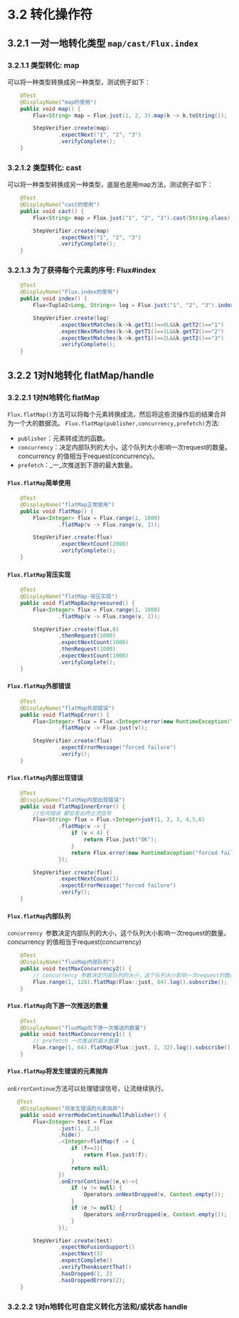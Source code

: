 # 3.2 转化操作符

## 3.2.1 一对一地转化类型 `map/cast/Flux.index`
### 3.2.1.1 类型转化: map
可以将一种类型转换成另一种类型，测试例子如下：
```java
    @Test
    @DisplayName("map的使用")
    public void map() {
        Flux<String> map = Flux.just(1, 2, 3).map(k -> k.toString());

        StepVerifier.create(map)
                .expectNext("1", "2", "3")
                .verifyComplete();
    }
```
### 3.2.1.2 类型转化: cast
可以将一种类型转换成另一种类型，底层也是用map方法，测试例子如下：
```java
    @Test
    @DisplayName("cast的使用")
    public void cast() {
        Flux<String> map = Flux.just("1", "2", "3").cast(String.class);

        StepVerifier.create(map)
                .expectNext("1", "2", "3")
                .verifyComplete();
    }
```
### 3.2.1.3 为了获得每个元素的序号: **Flux#index**
```java
    @Test
    @DisplayName("Flux.index的使用")
    public void index() {
        Flux<Tuple2<Long, String>> log = Flux.just("1", "2", "3").index().log();

        StepVerifier.create(log)
                .expectNextMatches(k->k.getT1()==0L&&k.getT2()=="1")
                .expectNextMatches(k->k.getT1()==1L&&k.getT2()=="2")
                .expectNextMatches(k->k.getT1()==2L&&k.getT2()=="3")
                .verifyComplete();
    }
```
## 3.2.2 1对N地转化 flatMap/handle
### 3.2.2.1 1对N地转化 flatMap
`Flux.flatMap()`方法可以将每个元素转换成流，然后将这些流操作后的结果合并为一个大的数据流。
`Flux.flatMap(publisher,concurrency,prefetch)`方法:

- `publisher`：元素转成流的函数。
- `concurrency`：决定内部队列的大小，这个队列大小影响一次request的数量。concurrency 的值相当于request(concurrency)。
- `prefetch`：_一_次推送到下游的最大数量。
#### `Flux.flatMap`简单使用
```java
    @Test
    @DisplayName("flatMap正常使用")
    public void flatMap() {
        Flux<Integer> flux = Flux.range(1, 1000)
                .flatMap(v -> Flux.range(v, 2));

        StepVerifier.create(flux)
                .expectNextCount(2000)
                .verifyComplete();
    }
```


#### `Flux.flatMap`背压实现
```java
    @Test
    @DisplayName("flatMap-背压实现")
    public void flatMapBackpreesured() {
        Flux<Integer> flux = Flux.range(1, 1000)
                .flatMap(v -> Flux.range(v, 2));

        StepVerifier.create(flux,0)
                .thenRequest(1000)
                .expectNextCount(1000)
                .thenRequest(1000)
                .expectNextCount(1000)
                .verifyComplete();
    }
```
#### `Flux.flatMap`外部错误
```java
    @Test
    @DisplayName("flatMap外部错误")
    public void flatMapError() {
        Flux<Integer> flux = Flux.<Integer>error(new RuntimeException("forced failure"))
                .flatMap(v -> Flux.just(v));

        StepVerifier.create(flux)
                .expectErrorMessage("forced failure")
                .verify();
    }
```
#### `Flux.flatMap`内部出现错误


```java
    @Test
    @DisplayName("flatMap内部出现错误")
    public void flatMapInnerError() {
        //任何错误 都会发出终止流信号
        Flux<String> flux = Flux.<Integer>just(1, 2, 3, 4,5,6)
                .flatMap(v -> {
                    if (v < 4) {
                        return Flux.just("OK");
                    }
                    return Flux.error(new RuntimeException("forced failure"));
                });

        StepVerifier.create(flux)
                .expectNextCount(3)
                .expectErrorMessage("forced failure")
                .verify();
    }
```
#### `Flux.flatMap`内部队列
`concurrency `参数决定内部队列的大小，这个队列大小影响一次request的数量。concurrency 的值相当于request(concurrency)
```java
    @Test
    @DisplayName("fluxMap内部队列")
    public void testMaxConcurrency2() {
        // concurrency 参数决定内部队列的大小，这个队列大小影响一次request的数量。concurrency 的值相当于request(concurrency)
        Flux.range(1, 128).flatMap(Flux::just, 64).log().subscribe();
    }
```
#### `Flux.flatMap`向下游一次推送的数量
```java
    @Test
    @DisplayName("fluxMap向下游一次推送的数量")
    public void testMaxConcurrency1() {
        // prefetch 一次推送的最大数量
        Flux.range(1, 64).flatMap(Flux::just, 1, 32).log().subscribe();
    }
```


#### `Flux.flatMap`将发生错误的元素抛弃
`onErrorContinue`方法可以处理错误信号，让流继续执行。
```java
   @Test
    @DisplayName("将发生错误的元素抛弃")
    public void errorModeContinueNullPublisher() {
        Flux<Integer> test = Flux
                .just(1, 2,3)
                .hide()
                .<Integer>flatMap(f -> {
                    if (f==3){
                        return Flux.just(f);
                    }
                    return null;
                })
                .onErrorContinue((e,v)->{
                    if (v != null) {
                        Operators.onNextDropped(v, Context.empty());
                    }
                    if (e != null) {
                        Operators.onErrorDropped(e, Context.empty());
                    }
                });

        StepVerifier.create(test)
                .expectNoFusionSupport()
                .expectNext(3)
                .expectComplete()
                .verifyThenAssertThat()
                .hasDropped(1, 2)
                .hasDroppedErrors(2);
    }
```
### 3.2.2.2 1对n地转化可自定义转化方法和/或状态 handle
